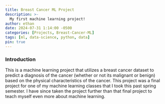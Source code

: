 ```yaml
---
title: Breast Cancer ML Project
description: >-
  My first machine learning project!
author: ethan
date: 2024-07-31 1:14:00 -0500
categories: [Projects, Breast-Cancer-ML]
tags: [ml, data-science, python, data]
pin: true
---
```

### Introduction

This is a machine learning project that utilizes a breast cancer dataset to predict a diagnosis of the cancer (whether or not its malignant or benign) based on the physical characteristics of the cancer. This project was a final project for one of my machine learning classes that I took this past spring semester. I have since taken the project further than that final project to teach myself even more about machine learning. 

